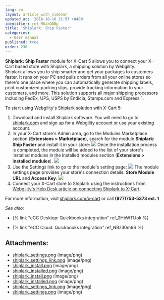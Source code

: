 ```yaml
---
lang: en
layout: article_with_sidebar
updated_at: '2016-10-16 21:57 +0400'
identifier: ref_M0akODBp
title: 'Shiplark: Ship Faster'
categories:
  - User manual
published: true
order: 230
---
```



**Shiplark: Ship Faster** module for X-Cart 5 allows you to connect your X-Cart based store with Shiplark, a shipping solution by Webgility. Shiplark allows you to ship smarter and get your packages to customers faster. It runs on your PC and pulls orders from all your online stores so there's one place where you can automatically generate shipping labels, print customized packing slips, provide tracking information to your customers, and more. This solution supports all major shipping processors including FedEx, UPS, USPS by Endicia, Stamps.com and Express 1.

To start using Webgility's Shiplark solution with X-Cart 5:

1.  Download and install Shiplark software. You will need to go to [shiplark.com](http://kb.x-cart.com/www.shiplark.com/?utm_source=X-Cart%205%20Help%20Desk&utm_medium=Shiplark%20Help%20Article&utm_campaign=Partnership%3A%20X-Cart) and sign up for a Webgility account or use your existing account. 
2.  In your X-Cart store's Admin area, go to the Modules Marketplace section (**Extensions > Marketplace**), search for the module **Shiplark: Ship Faster** and install it in your store:
    ![]({{site.baseurl}}/attachments/7505368/7602644.png?effects=drop-shadow)
    Once the installation process is completed, the module will be added to the list of your store's installed modules in the Installed modules section (**Extensions > Installed modules**).
    ![]({{site.baseurl}}/attachments/7505368/7602645.png?effects=drop-shadow)
3.  Use the Settings link to go to the module's setting page:
    ![]({{site.baseurl}}/attachments/7505368/7602643.png?effects=drop-shadow)
    The module settings page provides your store's connection details: **Store Module URL** and **Access Key**.
    ![]({{site.baseurl}}/attachments/7505368/7602642.png?effects=drop-shadow)
4.  Connect your X-Cart store to Shiplark using the instructions from [Webgility's Help Desk article on connecting Shiplark to X-Cart](https://help.webgility.com/hc/en-us/articles/200421636-Connect-Shiplark-to-X-Cart-?utm_source=X-Cart%205%20Help%20Desk&utm_medium=Shiplark%20Help%20Article&utm_campaign=Partnership%3A%20X-Cart).

For more information, visit [shiplark.com/x-cart](http://www.shiplark.com/shipping-software-x-cart.php) or call **(877)753-5373 ext. 1**

_See also:_

*   {% link "eCC Desktop: Quickbooks integration" ref_0HbWTUok %}

*   {% link "eCC Cloud: Quickbooks integration" ref_NRz30m6S %}

## Attachments:

* [shiplark_settings.png]({{site.baseurl}}/attachments/7505368/7602657.png) (image/png)
* [shiplark_settings_link.png]({{site.baseurl}}/attachments/7505368/7602656.png) (image/png)
* [shiplark_install.png]({{site.baseurl}}/attachments/7505368/7602654.png) (image/png)
* [shiplark_installed.png]({{site.baseurl}}/attachments/7505368/7602655.png) (image/png)
* [shiplark_install.png]({{site.baseurl}}/attachments/7505368/7602644.png) (image/png)
* [shiplark_installed.png]({{site.baseurl}}/attachments/7505368/7602645.png) (image/png)
* [shiplark_settings_link.png]({{site.baseurl}}/attachments/7505368/7602643.png) (image/png)
* [shiplark_settings.png]({{site.baseurl}}/attachments/7505368/7602642.png) (image/png)
